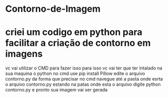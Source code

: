 # Contorno-de-Imagem

# criei um codigo em python para facilitar a criação de contorno em imagens 
vc vai utilizar o CMD para fazer isso
para isso vc vai ter que ter intalado na sua maquina o python
no cmd use pip install Pillow
edite o arquivo contorno.py da forma que precisar
no cmd navegue até a pasta onde esrta o arquivo contorno.py
estando na patas onde esta o arquivo digite python contorno.py
e pronto sua imagem vai ser gerada
